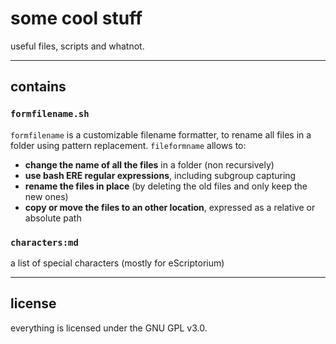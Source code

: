 # some cool stuff

useful files, scripts and whatnot.

---

## contains

### `formfilename.sh`

`formfilename` is a customizable filename formatter, to rename all files in
a folder using pattern replacement. `fileformname` allows to: 
- **change the name of all the files** in a folder (non recursively) 
- **use bash ERE regular expressions**, including subgroup capturing
- **rename the files in place** (by deleting the old files and only keep the
  new ones)
- **copy or move the files to an other location**, expressed as a relative or
  absolute path

### `characters:md`

a list of special characters (mostly for eScriptorium)

---

## license

everything is licensed under the GNU GPL v3.0.
